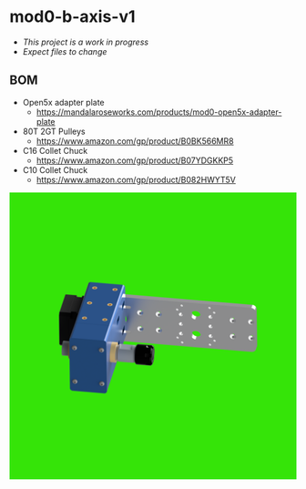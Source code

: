 # mod0-b-axis-v1

- *This project is a work in progress*
- *Expect files to change*

## BOM

- Open5x adapter plate
  - https://mandalaroseworks.com/products/mod0-open5x-adapter-plate
- 80T 2GT Pulleys
  - https://www.amazon.com/gp/product/B0BK566MR8
- C16 Collet Chuck
  - https://www.amazon.com/gp/product/B07YDGKKP5
- C10 Collet Chuck
  - https://www.amazon.com/gp/product/B082HWYT5V

![](mod0-b-axis-16mm-22mm-holder-v1.png)